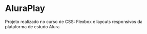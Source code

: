 # AluraPlay
Projeto realizado no curso de CSS: Flexbox e layouts responsivos da plataforma de estudo Alura

